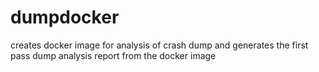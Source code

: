 dumpdocker
==========

creates docker image for analysis of crash dump and generates the first pass dump analysis report from the docker image
